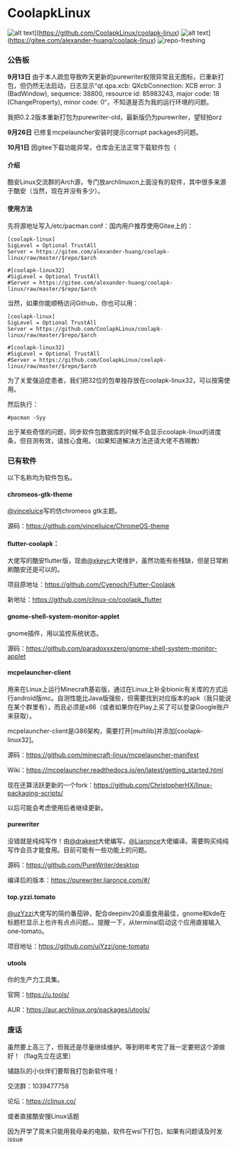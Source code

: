 # CoolapkLinux
![alt text](https://img.shields.io/badge/ON-GitHub-blue "on-github")](https://github.com/CoolapkLinux/coolapk-linux) ![alt text](https://img.shields.io/badge/ON-Gitee-orange "on-gitee")](https://gitee.com/alexander-huang/coolapk-linux)
![repo-freshing](https://img.shields.io/badge/repo-freshing-brightgreen) 



### 公告板

**9月13日** 由于本人疏忽导致昨天更新的purewriter权限异常且无图标，已重新打包，但仍然无法启动，日志显示“qt.qpa.xcb: QXcbConnection: XCB error: 3 (BadWindow), sequence: 38800, resource id: 85983243, major code: 18 (ChangeProperty), minor code: 0“，不知道是否为我的运行环境的问题。     

我把0.2.2版本重新打包为purewriter-old，最新版仍为purewriter，望轻拍orz    

**9月26日** 已修复mcpelauncher安装时提示corrupt packages的问题。

**10月1日** 因gitee下载功能异常，仓库会无法正常下载软件包（

#### 介绍

酷安Linux交流群的Arch源，专门放archlinuxcn上面没有的软件，其中很多来源于酷安（当然，现在并没有多少）。

#### 使用方法

先将源地址写入/etc/pacman.conf：国内用户推荐使用Gitee上的：

```
[coolapk-linux]
SigLevel = Optional TrustAll
Server = https://gitee.com/alexander-huang/coolapk-linux/raw/master/$repo/$arch

#[coolapk-linux32]
#SigLevel = Optional TrustAll
#Server = https://gitee.com/alexander-huang/coolapk-linux/raw/master/$repo/$arch
```
当然，如果你能顺畅访问Github，你也可以用：

```
[coolapk-linux]
SigLevel = Optional TrustAll
Server = https://github.com/CoolapkLinux/coolapk-linux/raw/master/$repo/$arch

#[coolapk-linux32]
#SigLevel = Optional TrustAll
#Server = https://github.com/CoolapkLinux/coolapk-linux/raw/master/$repo/$arch
```

为了关爱强迫症患者，我们把32位的包单独存放在coolapk-linux32，可以按需使用。

然后执行：

```
#pacman -Syy
```

出于某些奇怪的问题，同步软件包数据库的时候不会显示coolapk-linux的进度条，但目测有效，请放心食用。（如果知道解决方法还请大佬不吝赐教）

### 已有软件

以下名称均为软件包名。

#### chromeos-gtk-theme
[@vinceluice](https://github.com/vinceliuice)写的仿chromeos gtk主题。

源码：https://github.com/vinceliuice/ChromeOS-theme

#### flutter-coolapk：

大佬写的酷安flutter版，现由[@xkeyc](https://github.com/xkeyC)大佬维护，虽然功能有些残缺，但是日常刷刷酷安还是可以的。    

项目原地址：https://github.com/Cyenoch/Flutter-Coolapk 				

新地址：https://github.com/clinux-co/coolapk_flutter    

#### gnome-shell-system-monitor-applet
gnome插件，用以监控系统状态。

源码：https://github.com/paradoxxxzero/gnome-shell-system-monitor-applet

#### mcpelauncher-client
用来在Linux上运行Minecraft基岩版，通过在Linux上补全bionic有关库的方式运行android版mc。自测性能比Java版强些，但需要找到对应版本的apk（我只能说在某个群里有），而且必须是x86（或者如果你在Play上买了可以登录Google账户来获取）。    

mcpelauncher-client是i386架构，需要打开[multilib]并添加[coolapk-linux32]。

源码：https://github.com/minecraft-linux/mcpelauncher-manifest

Wiki：https://mcpelauncher.readthedocs.io/en/latest/getting_started.html

现在还算活跃更新的一个fork：https://github.com/ChristopherHX/linux-packaging-scripts/

以后可能会考虑使用后者继续更新。

#### purewriter
没错就是纯纯写作！由[@drakeet](https://github.com/PureWriter)大佬编写，[@Liaronce](https://github.com/LiarOnce)大佬编译。需要购买纯纯写作会员才能食用。目前可能有一些功能上的问题。         

源码：https://github.com/PureWriter/desktop             

编译后的版本：https://purewriter.liaronce.com/#/    

#### top.yzzi.tomato

[@uzYzzi](https://github.com/uiYzzi)大佬写的简约番茄钟，配合deepinv20桌面食用最佳，gnome和kde在标题栏显示上也许有点点问题。。提醒一下，从terminal启动这个应用直接输入one-tomato。     

项目地址：https://github.com/uiYzzi/one-tomato      

#### utools

你的生产力工具集。

官网：https://u.tools/

AUR：https://aur.archlinux.org/packages/utools/


### 废话

虽然要上高三了，但我还是尽量继续维护。等到明年考完了我一定要把这个源做好！（flag先立在这里）

铺路队的小伙伴们要帮我打包新软件哦！



交流群：1039477758

论坛：https://clinux.co/

或者直接酷安搜Linux话题

因为开学了周末只能用我母亲的电脑，软件在wsl下打包，如果有问题请及时发issue
